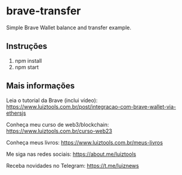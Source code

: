 # brave-transfer
Simple Brave Wallet balance and transfer example.

## Instruções

1. npm install
2. npm start

## Mais informações

Leia o tutorial da Brave (inclui vídeo): https://www.luiztools.com.br/post/integracao-com-brave-wallet-via-ethersjs

Conheça meu curso de web3/blockchain: https://www.luiztools.com.br/curso-web23

Conheça meus livros: https://www.luiztools.com.br/meus-livros

Me siga nas redes sociais: https://about.me/luiztools

Receba novidades no Telegram: https://t.me/luiznews
